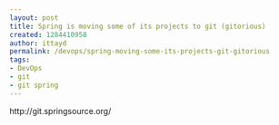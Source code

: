 ```yaml
---
layout: post
title: Spring is moving some of its projects to git (gitorious)
created: 1284410958
author: ittayd
permalink: /devops/spring-moving-some-its-projects-git-gitorious
tags:
- DevOps
- git
- git spring
---
```

<p>http://git.springsource.org/</p>
